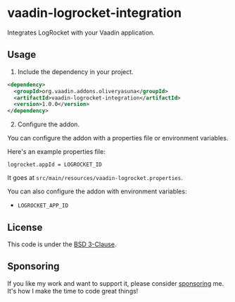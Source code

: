 # vaadin-logrocket-integration

Integrates LogRocket with your Vaadin application.

## Usage

1. Include the dependency in your project.

```xml
<dependency>
  <groupId>org.vaadin.addons.oliveryasuna</groupId>
  <artifactId>vaadin-logrocket-integration</artifactId>
  <version>1.0.0</version>
</dependency>
```

2. Configure the addon.

You can configure the addon with a properties file or environment variables.

Here's an example properties file:
```properties
logrocket.appId = LOGROCKET_ID
```
It goes at `src/main/resources/vaadin-logrocket.properties`.

You can also configure the addon with environment variables:
- `LOGROCKET_APP_ID`

[//]: # (TODO: Finish.)

## License

This code is under the [BSD 3-Clause](LICENSE.txt).

## Sponsoring

If you like my work and want to support it, please consider [sponsoring](https://github.com/sponsors/oliveryasuna) me. It's how I make the time to code great things!
